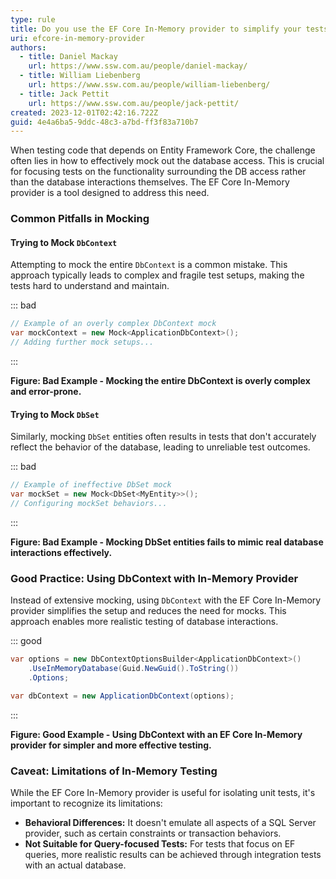 ```yaml
---
type: rule
title: Do you use the EF Core In-Memory provider to simplify your tests?
uri: efcore-in-memory-provider
authors:
  - title: Daniel Mackay
    url: https://www.ssw.com.au/people/daniel-mackay/
  - title: William Liebenberg
    url: https://www.ssw.com.au/people/william-liebenberg/
  - title: Jack Pettit
    url: https://www.ssw.com.au/people/jack-pettit/
created: 2023-12-01T02:42:16.722Z
guid: 4e4a6ba5-9ddc-48c3-a7bd-ff3f83a710b7
---
```

When testing code that depends on Entity Framework Core, the challenge often lies in how to effectively mock out the database access. This is crucial for focusing tests on the functionality surrounding the DB access rather than the database interactions themselves. The EF Core In-Memory provider is a tool designed to address this need.

<!--endintro-->

### Common Pitfalls in Mocking

#### Trying to Mock `DbContext`

Attempting to mock the entire `DbContext` is a common mistake. This approach typically leads to complex and fragile test setups, making the tests hard to understand and maintain.

::: bad 
```csharp
// Example of an overly complex DbContext mock
var mockContext = new Mock<ApplicationDbContext>();
// Adding further mock setups...
```
:::

**Figure: Bad Example - Mocking the entire DbContext is overly complex and error-prone.** 



#### Trying to Mock `DbSet`

Similarly, mocking `DbSet` entities often results in tests that don't accurately reflect the behavior of the database, leading to unreliable test outcomes.

::: bad 
```csharp
// Example of ineffective DbSet mock
var mockSet = new Mock<DbSet<MyEntity>>();
// Configuring mockSet behaviors...
```
:::

**Figure: Bad Example - Mocking DbSet entities fails to mimic real database interactions effectively.**

### Good Practice: Using DbContext with In-Memory Provider

Instead of extensive mocking, using `DbContext` with the EF Core In-Memory provider simplifies the setup and reduces the need for mocks. This approach enables more realistic testing of database interactions.

::: good 
```csharp
var options = new DbContextOptionsBuilder<ApplicationDbContext>()
    .UseInMemoryDatabase(Guid.NewGuid().ToString())
    .Options;

var dbContext = new ApplicationDbContext(options);

```
:::

**Figure: Good Example - Using DbContext with an EF Core In-Memory provider for simpler and more effective testing.**

### Caveat: Limitations of In-Memory Testing

While the EF Core In-Memory provider is useful for isolating unit tests, it's important to recognize its limitations:

* **Behavioral Differences:** It doesn't emulate all aspects of a SQL Server provider, such as certain constraints or transaction behaviors.
* **Not Suitable for Query-focused Tests:** For tests that focus on EF queries, more realistic results can be achieved through integration tests with an actual database.